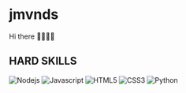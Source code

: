 # jmvnds
Hi there 🫵🏻🤌🏻
## HARD SKILLS 
![Nodejs](https://img.shields.io/badge/Node.js-43853D?style=for-the-badge&logo=node.js&logoColor=black) ![Javascript](https://img.shields.io/badge/JavaScript-323330?style=for-the-badge&logo=javascript&logoColor=F7DF1E) ![HTML5](https://img.shields.io/badge/HTML5-E34F26?style=for-the-badge&logo=html5&logoColor=white) ![CSS3](https://img.shields.io/badge/CSS3-1572B6?style=for-the-badge&logo=css3&logoColor=white) ![Python](https://img.shields.io/badge/Python-14354C?style=for-the-badge&logo=python&logoColor=white)
